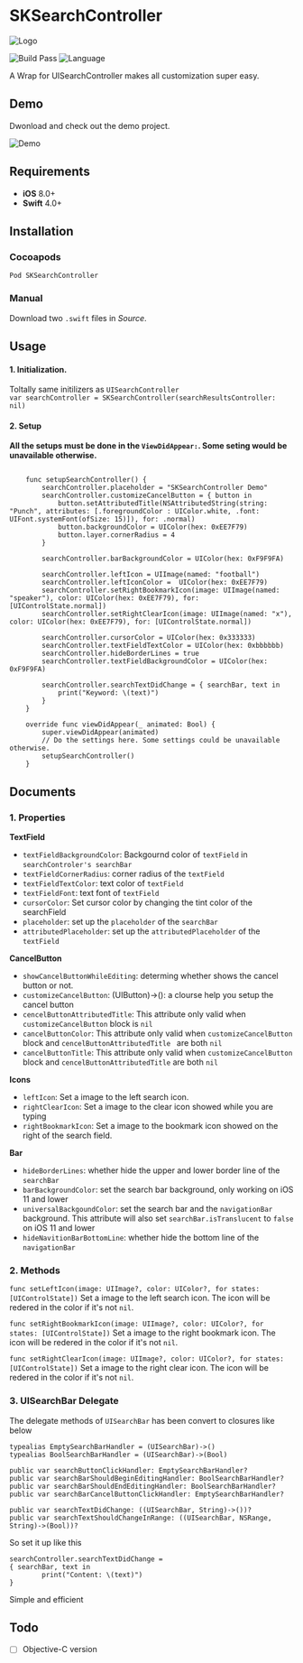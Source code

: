 # SKSearchController
![Logo](https://raw.githubusercontent.com/JunsW/SKSearchController/master/Assets/SKSearchControllerLogo.jpg)  

![Build Pass](https://img.shields.io/travis/rust-lang/rust.svg)
![Language](https://img.shields.io/badge/swift-4.0-orange.svg)

A Wrap for UISearchController makes all customization super easy.

## Demo
Dwonload and check out the demo project. 

![Demo](https://raw.githubusercontent.com/JunsW/SKSearchController/master/Assets/Demo.gif)  
## Requirements
- **iOS** 8.0+
- **Swift** 4.0+

## Installation
### Cocoapods
`Pod SKSearchController`
### Manual
Download two `.swift` files in _Source_.

## Usage
#### 1. Initialization.  
Toltally same initilizers as `UISearchController`  
`var searchController = SKSearchController(searchResultsController: nil)`  
#### 2. Setup  

__All the setups must be done in the `ViewDidAppear:`. Some seting would be unavailable otherwise.__


```

    func setupSearchController() {
        searchController.placeholder = "SKSearchController Demo"
        searchController.customizeCancelButton = { button in
            button.setAttributedTitle(NSAttributedString(string: "Punch", attributes: [.foregroundColor : UIColor.white, .font: UIFont.systemFont(ofSize: 15)]), for: .normal)
            button.backgroundColor = UIColor(hex: 0xEE7F79)
            button.layer.cornerRadius = 4
        }

        searchController.barBackgroundColor = UIColor(hex: 0xF9F9FA)
        
        searchController.leftIcon = UIImage(named: "football")
        searchController.leftIconColor =  UIColor(hex: 0xEE7F79)
        searchController.setRightBookmarkIcon(image: UIImage(named: "speaker"), color: UIColor(hex: 0xEE7F79), for: [UIControlState.normal])
        searchController.setRightClearIcon(image: UIImage(named: "x"), color: UIColor(hex: 0xEE7F79), for: [UIControlState.normal])
        
        searchController.cursorColor = UIColor(hex: 0x333333)
        searchController.textFieldTextColor = UIColor(hex: 0xbbbbbb)
        searchController.hideBorderLines = true
        searchController.textFieldBackgroundColor = UIColor(hex: 0xF9F9FA)
        
        searchController.searchTextDidChange = { searchBar, text in
            print("Keyword: \(text)")
        }
    }
    
    override func viewDidAppear(_ animated: Bool) {
        super.viewDidAppear(animated)
        // Do the settings here. Some settings could be unavailable otherwise.
        setupSearchController()
    }
```
   
## Documents
### 1. Properties
**TextField**  
- `textFieldBackgroundColor`: Backgournd color of `textField` in `searchControler's searchBar`
- `textFieldCornerRadius`: corner radius of the `textField`
- `textFieldTextColor`: text color of `textField`
- `textFieldFont`: text font of `textField`
- `cursorColor`: Set cursor color by changing the tint color of the searchField
- `placeholder`: set up the `placeholder` of the `searchBar`
- `attributedPlaceholder`: set up the `attributedPlaceholder` of the `textField`

**CancelButton**  
- `showCancelButtonWhileEditing`: determing whether shows the cancel button or not.
- `customizeCancelButton`: (UIButton)->(): a clourse help you setup the cancel button
- `cencelButtonAttributedTitle`: This attribute only valid when `customizeCancelButton` block is `nil`
- `cancelButtonColor`: This attribute only valid when `customizeCancelButton` block and `cencelButtonAttributedTitle ` are both `nil` 
- `cancelButtonTitle`: This attribute only valid when `customizeCancelButton` block and `cencelButtonAttributedTitle` are both `nil`

**Icons**
- `leftIcon`: Set a image to the left search icon.
- `rightClearIcon`: Set a image to the clear icon showed while you are typing
- `rightBookmarkIcon`: Set a image to the bookmark icon showed on the right of the search field.


**Bar**    

- `hideBorderLines`: whether hide the upper and lower border line of the `searchBar`
- `barBackgroundColor`: set the search bar background, only working on iOS 11 and lower
- `universalBackgoundColor`: set the search bar and the `navigationBar` background. This attribute will also set `searchBar.isTranslucent` to `false` on iOS 11 and lower
- `hideNavitionBarBottomLine`: whether hide the bottom line of the `navigationBar`
### 2. Methods


```func setLeftIcon(image: UIImage?, color: UIColor?, for states: [UIControlState])```
Set a image to the left search icon. The icon will be redered in the color if it's not `nil`.

```func setRightBookmarkIcon(image: UIImage?, color: UIColor?, for states: [UIControlState])```
Set a image to the right bookmark icon. The icon will be redered in the color if it's not `nil`.

```func setRightClearIcon(image: UIImage?, color: UIColor?, for states: [UIControlState])```
Set a image to the right clear icon. The icon will be redered in the color if it's not `nil`.


### 3. UISearchBar Delegate
The delegate methods of `UISearchBar` has been convert to closures like below  


    typealias EmptySearchBarHandler = (UISearchBar)->()
    typealias BoolSearchBarHandler = (UISearchBar)->(Bool)
    
    public var searchButtonClickHandler: EmptySearchBarHandler?
    public var searchBarShouldBeginEditingHandler: BoolSearchBarHandler?
    public var searchBarShouldEndEditingHandler: BoolSearchBarHandler?
    public var searchBarCancelButtonClickHandler: EmptySearchBarHandler?
    
    public var searchTextDidChange: ((UISearchBar, String)->())?
    public var searchTextShouldChangeInRange: ((UISearchBar, NSRange, String)->(Bool))?


So set it up like this

    searchController.searchTextDidChange = 
    { searchBar, text in
            print("Content: \(text)")
    }

Simple and efficient

## Todo
- [ ] Objective-C version
